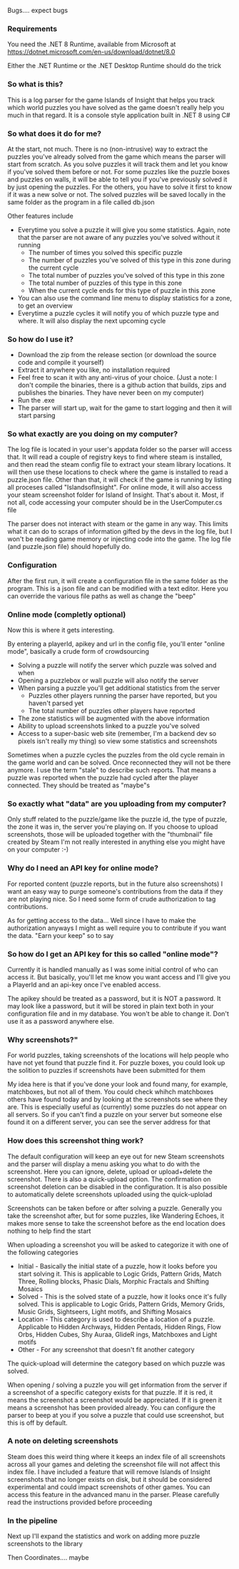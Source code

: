 Bugs.... expect bugs

### Requirements
You need the .NET 8 Runtime, available from Microsoft at https://dotnet.microsoft.com/en-us/download/dotnet/8.0

Either the .NET Runtime or the .NET Desktop Runtime should do the trick

### So what is this?
This is a log parser for the game Islands of Insight that helps you track which world puzzles you have solved as the game doesn't really help you much in that regard. It is a console style application built in .NET 8 using C#

### So what does it do for me?
At the start, not much. There is no (non-intrusive) way to extract the puzzles you've already solved from the game which means the parser will start from scratch. As you solve puzzles it will track them and let you know if you've solved them before or not. For some puzzles like the puzzle boxes and puzzles on walls, it will be able to tell you if you've previously solved it by just opening the puzzles. For the others, you have to solve it first to know if it was a new solve or not. The solved puzzles will be saved locally in the same folder as the program in a file called db.json

Other features include
* Everytime you solve a puzzle it will give you some statistics. Again, note that the parser are not aware of any puzzles you've solved without it running
  * The number of times you solved this specific puzzle
  * The number of puzzles you've solved of this type in this zone during the current cycle
  * The total number of puzzles you've solved of this type in this zone
  * The total number of puzzles of this type in this zone
  * When the current cycle ends for this type of puzzle in this zone
* You can also use the command line menu to display statistics for a zone, to get an overview
* Everytime a puzzle cycles it will notify you of which puzzle type and where. It will also display the next upcoming cycle

### So how do I use it?
* Download the zip from the release section (or download the source code and compile it yourself)
* Extract it anywhere you like, no installation required
* Feel free to scan it with any anti-virus of your choice. (Just a note: I don't compile the binaries, there is a github action that builds, zips and publishes the binaries. They have never been on my computer)
* Run the .exe
* The parser will start up, wait for the game to start logging and then it will start parsing
  
### So what exactly are you doing on my computer?
The log file is located in your user's appdata folder so the parser will access that. It will read a couple of registry keys to find where steam is installed, and then read the steam config file to extract your steam library locations. It will then use these locations to check where the game is installed to read a puzzle.json file. Other than that, it will check if the game is running by listing all proceses called "IslandsofInsight". For online mode, it will also access your steam screenshot folder for Island of Insight. That's about it. Most, if not all, code accessing your computer should be in the UserComputer.cs file

The parser does not interact with steam or the game in any way. This limits what it can do to scraps of information gifted by the devs in the log file, but I won't be reading game memory or injecting code into the game. The log file (and puzzle.json file) should hopefully do.

### Configuration
After the first run, it will create a configuration file in the same folder as the program. This is a json file and can be modified with a text editor. Here you can override the various file paths as well as change the "beep"

### Online mode (completly optional)
Now this is where it gets interesting.

By entering a playerId, apikey and url in the config file, you'll enter "online mode", basically a crude form of crowdsourcing
* Solving a puzzle will notify the server which puzzle was solved and when
* Opening a puzzlebox or wall puzzle will also notify the server
* When parsing a puzzle you'll get additional statistics from the server
  * Puzzles other players running the parser have reported, but you haven't parsed yet
  * The total number of puzzles other players have reported
* The zone statistics will be augmented with the above information
* Ability to upload screenshots linked to a puzzle you've solved
* Access to a super-basic web site (remember, I'm a backend dev so pixels isn't really my thing) so view some statistics and screenshots

Sometimes when a puzzle cycles the puzzles from the old cycle remain in the game world and can be solved. Once reconnected they will not be there anymore. I use the term "stale" to describe such reports. That means a puzzle was reported when the puzzle had cycled after the player connected. They should be treated as "maybe"s

### So exactly what "data" are you uploading from my computer?
Only stuff related to the puzzle/game like the puzzle id, the type of puzzle, the zone it was in, the server you're playing on. If you choose to upload screenshots, those will be uploaded together with the "thumbnail" file created by Steam
I'm not really interested in anything else you might have on your computer :-)

### Why do I need an API key for online mode?
For reported content (puzzle reports, but in the future also screenshots) I want an easy way to purge someone's contributions from the data if they are not playing nice. So I need some form of crude authorization to tag contributions.

As for getting access to the data... Well since I have to make the authorization anyways I might as well require you to contribute if you want the data. "Earn your keep" so to say

### So how do I get an API key for this so called "online mode"?
Currently it is handled manually as I was some initial control of who can access it. But basically, you'll let me know you want access and I'll give you a PlayerId and an api-key once I've enabled access.

The apikey should be treated as a password, but it is NOT a password. It may look like a password, but it will be stored in plain text both in your configuration file and in my database. You won't be able to change it. Don't use it as a password anywhere else.

### Why screenshots?"
For world puzzles, taking screenshots of the locations will help people who have not yet found that puzzle find it. For puzzle boxes, you could look up the solition to puzzles if screenshots have been submitted for them

My idea here is that if you've done your look and found many, for example, matchboxes, but not all of them. You could check whihch matchboxes others have found today and by looking at the screenshots see where they are. This is especially useful as (currently) some puzzles do not appear on all servers. So if you can't find a puzzle on your server but someone else found it on a different server, you can see the server address for that

### How does this screenshot thing work?
The default configuration will keep an eye out for new Steam screenshots and the parser will display a menu asking you what to do with the screenshot. Here you can ignore, delete, upload or upload+delete the screenshot. There is also a quick-upload option.
The confirmation on screenshot deletion can be disabled in the configuration. It is also possible to automatically delete screenshots uploaded using the quick-uplolad

Screenshots can be taken before or after solving a puzzle. Generally you take the screenshot after, but for some puzzles, like Wandering Echoes, it makes more sense to take the screenshot before as the end location does nothing to help find the start

When uploading a screenshot you will be asked to categorize it with one of the following categories
* Initial - Basically the initial state of a puzzle, how it looks before you start solving it. This is applicable to Logic Grids, Pattern Grids, Match Three, Rolling blocks, Phasic Dials, Morphic Fractals and Shifting Mosaics
* Solved - This is the solved state of a puzzle, how it looks once it's fully solved. This is applicable to Logic Grids, Pattern Grids, Memory Grids, Music Grids, Sightseers, Light motifs, and Shifting Mosaics
* Location - This category is used to describe a location of a puzzle. Applicable to Hidden Archways, Hidden Pentads, Hidden Rings, Flow Orbs, Hidden Cubes, Shy Auraa, GlideR ings, Matchboxes and Light motifs
* Other - For any screenshot that doesn't fit another category

The quick-upload will determine the category based on which puzzle was solved.

When opening / solving a puzzle you will get information from the server if a screenshot of a specific category exists for that puzzle. If it is red, it means the screenshot a screenshot would be appreciated. If it is green it means a screenshot has been provided already. You can configure the parser to beep at you if you solve a puzzle that could use screenshot, but this is off by default.

### A note on deleting screenshots
Steam does this weird thing where it keeps an index file of all screenshots across all your games and deleting the screenshot file will not affect this index file. I have included a feature that will remove Islands of Insight screenshots that no longer exists on disk, but it should be considered experimental and could impact screenshots of other games. You can access this feature in the advanced manu in the parser. Please carefully read the instructions provided before proceeding

### In the pipeline 
Next up I'll expand the statistics and work on adding more puzzle screenshots to the library

Then Coordinates.... maybe
